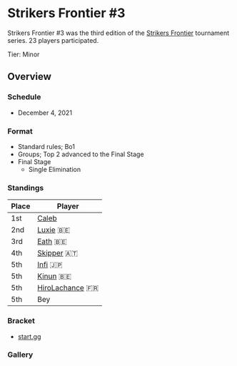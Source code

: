 # Strikers Frontier #3

Strikers Frontier #3 was the third edition of the [Strikers Frontier](sfmain.md) tournament series.
23 players participated.

Tier: Minor

## Overview

### Schedule

- December 4, 2021

### Format

- Standard rules; Bo1
- Groups; Top 2 advanced to the Final Stage
- Final Stage
  - Single Elimination

### Standings

|Place|Player|
|-|-|
|1st|[Caleb](../../players/bulgarian/caleb.md)|
|2nd|[Luxie](../../players/belgian/luxie.md) :belgium:|
|3rd|[Eath](../../players/belgian/eath.md) :belgium:|
|4th|[Skipper](../../players/austrian/skipper.md) :austria:|
|5th|[Infi](../../players/japanese/infi.md) :jp:|
|5th|[Kinun](../../players/belgian/kinun.md) :belgium:|
|5th|[HiroLachance](../../players/french/vivi.md) :fr:|
|5th|Bey|

### Bracket
- [start.gg](https://www.start.gg/tournament/strikers-frontier-3/details)		

### Gallery
